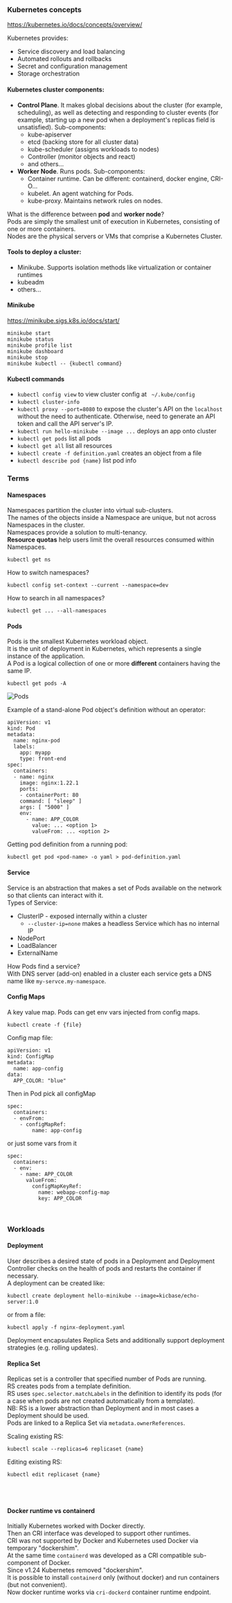 ### Kubernetes concepts
https://kubernetes.io/docs/concepts/overview/

Kubernetes provides:
* Service discovery and load balancing
* Automated rollouts and rollbacks
* Secret and configuration management 
* Storage orchestration

#### Kubernetes cluster components:
* **Control Plane**. It makes global decisions about the cluster (for example, scheduling), as well as detecting and responding to cluster events (for example, starting up a new pod when a deployment's replicas field is unsatisfied). Sub-components:
  * kube-apiserver
  * etcd (backing store for all cluster data)
  * kube-scheduler (assigns workloads to nodes)
  * Controller (monitor objects and react)
  * and others...
* **Worker Node**. Runs pods. Sub-components:
  * Container runtime. Can be different: containerd, docker engine, CRI-O...
  * kubelet. An agent watching for Pods.
  * kube-proxy. Maintains network rules on nodes.

What is the difference between **pod** and **worker node**?\
Pods are simply the smallest unit of execution in Kubernetes, consisting of one or more containers.\
Nodes are the physical servers or VMs that comprise a Kubernetes Cluster.

#### Tools to deploy a cluster:
* Minikube. Supports isolation methods like virtualization or container runtimes 
* kubeadm
* others...

#### Minikube 
https://minikube.sigs.k8s.io/docs/start/

```
minikube start
minikube status
minikube profile list
minikube dashboard
minikube stop
minikube kubectl -- {kubectl command}
```

#### Kubectl commands
* `kubectl config view` to view cluster config at ` ~/.kube/config`
* `kubectl cluster-info`
* `kubectl proxy --port=8080` to expose the cluster's API on the `localhost` without the need to authenticate. Otherwise, need to generate an API token and call the API server's IP.
* `kubectl run hello-minikube --image ...` deploys an app onto cluster
* `kubectl get pods` list all pods
* `kubectl get all` list all resources
* `kubectl create -f definition.yaml` creates an object from a file
* `kubectl describe pod {name}` list pod info

### Terms
#### Namespaces 
Namespaces partition the cluster into virtual sub-clusters.\
The names of the objects inside a Namespace are unique, but not across Namespaces in the cluster.\
Namespaces provide a solution to multi-tenancy.\
**Resource quotas** help users limit the overall resources consumed within Namespaces.
```
kubectl get ns
```
How to switch namespaces?
```
kubectl config set-context --current --namespace=dev 
```
How to search in all namespaces?
```
kubectl get ... --all-namespaces 
```


#### Pods
Pods is the smallest Kubernetes workload object.\
It is the unit of deployment in Kubernetes, which represents a single instance of the application.\
A Pod is a logical collection of one or more **different** containers having the same IP.
```
kubectl get pods -A
```
![Pods](Kubernetes_files/Single-_and_Multi-Container_Pods.png)

Example of a stand-alone Pod object's definition without an operator:
```
apiVersion: v1
kind: Pod
metadata:
  name: nginx-pod
  labels:
    app: myapp
    type: front-end
spec:
  containers:
  - name: nginx
    image: nginx:1.22.1
    ports:
    - containerPort: 80
    command: [ "sleep" ]
    args: [ "5000" ]
    env:
      - name: APP_COLOR
        value: ... <option 1>
        valueFrom: ... <option 2>
```
Getting pod definition from a running pod:
```
kubectl get pod <pod-name> -o yaml > pod-definition.yaml
```

#### Service 
Service is an abstraction that makes a set of Pods available on the network so that clients can interact with it.\
Types of Service:
* ClusterIP - exposed internally within a cluster
  * `--cluster-ip=none` makes a headless Service which has no internal IP
* NodePort
* LoadBalancer
* ExternalName

How Pods find a service?\
With DNS server (add-on) enabled in a cluster each service gets a DNS name like `my-servce.my-namespace`.

#### Config Maps
A key value map. 
Pods can get env vars injected from config maps.
```
kubectl create -f {file}
```
Config map file:
```
apiVersion: v1
kind: ConfigMap
metadata:
  name: app-config
data:
  APP_COLOR: "blue"
```
Then in Pod pick all configMap
```
spec:
  containers:
  - envFrom:
    - configMapRef:
        name: app-config
```
or just some vars from it
```
spec:
  containers:
  - env:
    - name: APP_COLOR
      valueFrom: 
        configMapKeyRef: 
          name: webapp-config-map
          key: APP_COLOR
```
<br>

### Workloads
#### Deployment
User describes a desired state of pods in a Deployment and Deployment Controller checks on the health of pods and restarts the container if necessary.\
A deployment can be created like:
```
kubectl create deployment hello-minikube --image=kicbase/echo-server:1.0
```
or from a file:
```
kubectl apply -f nginx-deployment.yaml
```
Deployment encapsulates Replica Sets and additionally support deployment strategies (e.g. rolling updates). 

#### Replica Set
Replicas set is a controller that specified number of Pods are running.\
RS creates pods from a template definition.\
RS uses `spec.selector.matchLabels` in the definition to identify its pods (for a case when pods are not created automatically from a template).\
NB: RS is a lower abstraction than Deployment and in most cases a Deployment should be used.\
Pods are linked to a Replica Set via `metadata.ownerReferences`.

Scaling existing RS:
```
kubectl scale --replicas=6 replicaset {name}
```
Editing existing RS:
```
kubectl edit replicaset {name}
```

<br><br>
#### Docker runtime vs containerd
Initially Kubernetes worked with Docker directly.\
Then an CRI interface was developed to support other runtimes.\
CRI was not supported by Docker and Kubernetes used Docker via temporary "dockershim".\
At the same time `containerd` was developed as a CRI compatible sub-component of Docker.\
Since v1.24 Kubernetes removed "dockershim".\
It is possible to install `containerd` only (without docker) and run containers (but not convenient).\
Now docker runtime works via `cri-dockerd` container runtime endpoint.
